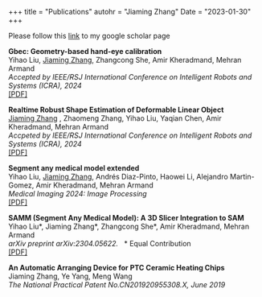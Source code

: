 +++
title = "Publications"
autohr = "Jiaming Zhang"
Date = "2023-01-30"
+++

Please follow this [link](https://scholar.google.com/citations?user=1m3l9W4AAAAJ&hl=en) to my google scholar page

**Gbec: Geometry-based hand-eye calibration**<br/>
Yihao Liu, <u>Jiaming Zhang</u>, Zhangcong She, Amir Kheradmand, Mehran Armand <br/>
_Accepted by IEEE/RSJ International Conference on Intelligent Robots and Systems (ICRA), 2024_ <br/>
[\[PDF\]](https://arxiv.org/abs/2404.05884)

**Realtime Robust Shape Estimation of Deformable Linear Object**<br/>
<u>Jiaming Zhang</u>
, Zhaomeng Zhang, Yihao Liu, Yaqian Chen, Amir Kheradmand, Mehran Armand <br/>
_Accpeted by IEEE/RSJ International Conference on Intelligent Robots and Systems (ICRA), 2024_ <br/>
[\[PDF\]](https://arxiv.org/abs/2403.16146)

**Segment any medical model extended** <br/>
Yihao Liu, <u>Jiaming Zhang</u>, Andrés Diaz-Pinto, Haowei Li, Alejandro Martin-Gomez, Amir Kheradmand, Mehran Armand <br/>
_Medical Imaging 2024: Image Processing_ <br/>
[\[PDF\]](https://doi.org/10.1117/12.3001069)

<!-- **2D SLAM with Visual Servoing Target Tracking System for Nonholonomic Mobile Robot**<br/>
Jiaming Zhang, Jiarong Kang, Simon Leonard <br/>
_RoboCom 2023_ -->

**SAMM (Segment Any Medical Model): A 3D Slicer Integration to SAM**<br/>
Yihao Liu\*, Jiaming Zhang\*, Zhangcong She\*, Amir Kheradmand, Mehran Armand<br/>
_arXiv preprint arXiv:2304.05622._  &nbsp; * Equal Contribution <br/>
[\[PDF\]](https://arxiv.org/abs/2304.05622)

**An Automatic Arranging Device for PTC Ceramic Heating Chips**<br/>
Jiaming Zhang, Ye Yang, Meng Wang<br/>
_The National Practical Patent No.CN201920955308.X, June 2019_<br/>
